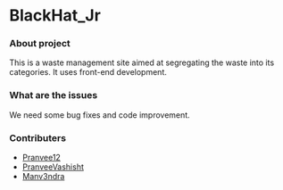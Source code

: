 # BlackHat_Jr

### About project<br>
This is a waste management site aimed at segregating the waste into its categories. It uses front-end development. <br>

### What are the issues<br>
We need some bug fixes and code improvement.

### Contributers
- [Pranvee12](https://www.github.com/Pranvee12)
- [PranveeVashisht](https://www.github.com/PranveeVashisht)
- [Manv3ndra](https://www.github.com/Manv3ndra)
